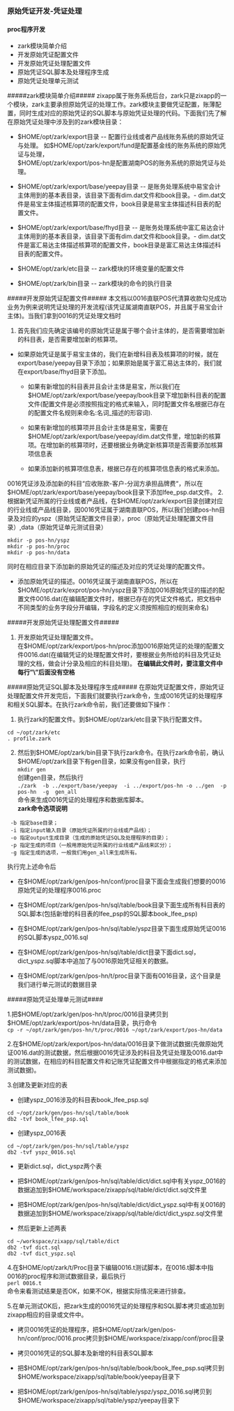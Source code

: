 ### 原始凭证开发-凭证处理

#### proc程序开发
 - zark模块简单介绍
 - 开发原始凭证配置文件
 - 开发原始凭证处理配置文件
 - 原始凭证SQL脚本及处理程序生成
 - 原始凭证处理单元测试

#####zark模块简单介绍#####
zixapp属于账务系统后台，zark只是zixapp的一个模块，zark主要承担原始凭证的处理工作。zark模块主要做凭证配置，账薄配置，同时生成对应的原始凭证的SQL脚本与原始凭证处理的代码。下面我们先了解在原始凭证处理中涉及到的zark模块目录：  
 
 - \$HOME/opt/zark/export目录 -- 配置行业线或者产品线账务系统的原始凭证与处理。  如\$HOME/opt/zark/export/fund是配置基金线的账务系统的原始凭证与处理，  
 \$HOME/opt/zark/export/pos-hn是配置湖南POS的账务系统的原始凭证与处理。 

  - \$HOME/opt/zark/export/base/yeepay目录 -- 是账务处理系统中易宝会计主体用到的基本表目录，该目录下面有dim.dat文件和book目录。- dim.dat文件是易宝主体描述核算项的配置文件，book目录是易宝主体描述科目表的配置文件。
  
  - \$HOME/opt/zark/export/base/fhyd目录 -- 是账务处理系统中富汇易达会计主体用到的基本表目录，该目录下面有dim.dat文件和book目录。- dim.dat文件是富汇易达主体描述核算项的配置文件，book目录是富汇易达主体描述科目表的配置文件。

 - \$HOME/opt/zark/etc目录 -- zark模块的环境变量的配置文件

 - \$HOME/opt/zark/bin目录 -- zark模块的命令的执行目录

#####开发原始凭证配置文件#####
本文档以0016直联POS代清算收款勾兑成功业务为例来说明凭证处理的开发流程(该凭证属湖南直联POS，并且属于易宝会计主体)。当我们拿到0016的凭证处理文档时

 1. 首先我们应先确定该编号的原始凭证是属于哪个会计主体的，是否需要增加新的科目表，是否需要增加新的核算项。
 
 - 如果原始凭证是属于易宝主体的，我们在新增科目表及核算项的时候，就在export/base/yeepay目录下添加；如果原始是属于富汇易达主体的，我们就在export/base/fhyd目录下添加。
 
   - 如果有新增加的科目表并且会计主体是易宝，所以我们在\$HOME/opt/zark/export/base/yeepay/book目录下增加新科目表的配置文件(配置文件是必须按照指定的格式来输入，同时配置文件名根据已存在的配置文件名规则来命名:名词_描述的形容词).
   
   - 如果有新增加的核算项并且会计主体是易宝，需要在\$HOME/opt/zark/export/base/yeepay/dim.dat文件里，增加新的核算项。在增加新的核算项时，还要根据业务确定新核算项是否需要添加核算项信息表
 
   - 如果添加新的核算项信息表，根据已存在的核算项信息表的格式来添加。  

 0016凭证涉及添加新的科目“应收账款-客户-分润方承担品牌费“，所以在\$HOME/opt/zark/export/base/yeepay/book目录下添加lfee_psp.dat文件。
 2. 根据新凭证所属的行业线或者产品线，在\$HOME/opt/zark/export目录创建对应的行业线或产品线目录，因0016凭证属于湖南直联POS，所以我们创建pos-hn目录及对应的yspz（原始凭证配置文件目录），proc（原始凭证处理配置文件目录）,data（原始凭证单元测试目录）  
```
mkdir -p pos-hn/yspz 
mkdir -p pos-hn/proc 
mkdir -p pos-hn/data 
```
同时在相应目录下添加新的原始凭证的描述及对应的凭证处理的配置文件。
 - 添加原始凭证的描述。0016凭证属于湖南直联POS，所以在\$HOME/opt/zark/exprot/pos-hn/yspz目录下添加0016原始凭证的描述的配置文件0016.dat(在编辑配置文件时，根据已存在的凭证文件格式，把文档中不同类型的业务字段分开编辑，字段名的定义须按照相应的规则来命名)

#####开发原始凭证处理配置文件#####
 1. 开发原始凭证处理配置文件。  
在\$HOME/opt/zark/export/pos-hn/proc添加0016原始凭证的处理的配置文件0016.dat(在编辑凭证的处理配置文件时，要根据业务所给的科目及凭证处理的文档，做会计分录及相应的科目处理)。
 **在编辑此文件时，要注意文件中每行”\”后面没有空格**

#####原始凭证SQL脚本及处理程序生成#####
 在原始凭证配置文件，原始凭证处理配置文件开发完后，下面我们就要执行zark命令，生成0016凭证的处理程序和相关SQL脚本。在执行zark命令前，我们还要做如下操作：

 1. 执行zark的配置文件。到\$HOME/opt/zark/etc目录下执行配置文件。  
```
cd ~/opt/zark/etc
. profile.zark
```  
 2. 然后到\$HOME/opt/zark/bin目录下执行zark命令。在执行zark命令前，确认\$HOME/opt/zark目录下有gen目录，如果没有gen目录，执行  
`
mkdir gen
`  
创建gen目录，然后执行  
 `./zark  -b ../export/base/yeepay  -i ../export/pos-hn -o ../gen  -p  pos-hn  -g  gen_all`  
命令来生成0016凭证的处理程序和数据库脚本。  
**zark命令选项说明**
```
 -b 指定base目录；
 -i	指定input输入目录（原始凭证所属的行业线或产品线）；
 -o	指定output生成目录（生成的原始凭证SQL及处理程序的目录）；
 -p	指定生成的项目（一般用原始凭证所属的行业线或产品线来区分）；
 -g	指定生成的选项，一般我们用gen_all来生成所有。
```

 执行完上述命令后

 - 在\$HOME/opt/zark/gen/pos-hn/conf/proc目录下面会生成我们想要的0016原始凭证的处理程序0016.proc

 - 在\$HOME/opt/zark/gen/pos-hn/sql/table/book目录下面生成所有科目表的SQL脚本(包括新增的科目表的lfee_psp的SQL脚本book_lfee_psp)

 - 在\$HOME/opt/zark/gen/pos-hn/sql/table/yspz目录下面生成原始凭证0016的SQL脚本yspz_0016.sql

 - 在\$HOME/opt/zark/gen/pos-hn/sql/table/dict目录下面dict.sql，dict_yspz.sql脚本中追加了与0016原始凭证相关的数据。
 
 - 在\$HOME/opt/zark/gen/pos-hn/t/proc目录下面有0016目录，这个目录是我们进行单元测试的数据目录


#####原始凭证处理单元测试####

 1.把\$HOME/opt/zark/gen/pos-hn/t/proc/0016目录拷贝到\$HOME/opt/zark/export/pos-hn/data目录，执行命令  
`cp -r ~/opt/zark/gen/pos-hn/t/proc/0016 ~/opt/zark/export/pos-hn/data`  

 2.在\$HOME/opt/zark/export/pos-hn/data/0016目录下做测试数据(先做原始凭证0016.dat的测试数据，然后根据0016凭证涉及的科目及凭证处理及0016.dat中的测试数据，在相应的科目配置文件和记账凭证配置文件中根据指定的格式来添加测试数据)。

 3.创建及更新对应的表

 - 创建yspz_0016涉及的科目表book_lfee_psp.sql
```
cd ~/opt/zark/gen/pos-hn/sql/table/book
db2 -tvf book_lfee_psp.sql
```

 - 创建yspz_0016表  
```
cd ~/opt/zark/gen/pos-hn/sql/table/yspz
db2 -tvf yspz_0016.sql
```

 - 更新dict.sql，dict_yspz两个表
  - 把\$HOME/opt/zark/gen/pos-hn/sql/table/dict/dict.sql中有关yspz_0016的数据追加到\$HOME/workspace/zixapp/sql/table/dict/dict.sql文件里

  - 把\$HOME/opt/zark/gen/pos-hn/sql/table/dict/dict_yspz.sql中有关0016的数据追加到\$HOME/workspace/zixapp/sql/table/dict/dict_yspz.sql文件里

  - 然后更新上述两表
```
cd ~/workspace/zixapp/sql/table/dict
db2 -tvf dict.sql
db2 -tvf dict_yspz.sql
```


 4.在\$HOME/opt/zark/t/Proc目录下编辑0016.t测试脚本，在0016.t脚本中指0016的proc程序和测试数据目录，最后执行  
`perl 0016.t`  
命令来看测试结果是否OK，如果不OK，根据实际情况来进行排查。   


5.在单元测试OK后，把zark生成的0016凭证的处理程序和SQL脚本拷贝或追加到zixapp相应的目录或文件中。

 - 拷贝0016凭证的处理程序，把\$HOME/opt/zark/gen/pos-hn/conf/proc/0016.proc拷贝到\$HOME/workspace/zixapp/conf/proc目录


 - 拷贝0016凭证的SQL脚本及新增的科目表SQL脚本
  - 把\$HOME/opt/zark/gen/pos-hn/sql/table/book/book_lfee_psp.sql拷贝到\$HOME/workspace/zixapp/sql/table/book/yeepay目录下

  - 把\$HOME/opt/zark/gen/pos-hn/sql/table/yspz/yspz_0016.sql拷贝到\$HOME/workspace/zixapp/sql/table/yspz/yeepay目录下

